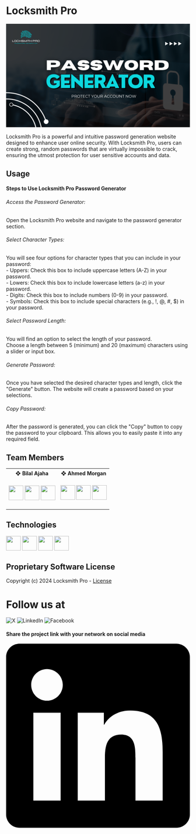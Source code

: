 # Locksmith Pro
<img src="/Locksmith Pro.png">

Locksmith Pro is a powerful and intuitive password generation website designed to enhance user online security. With Locksmith Pro, users can create strong, random passwords that are virtually impossible to crack, ensuring the utmost protection for user sensitive accounts and data.

## Usage
<h4>Steps to Use Locksmith Pro Password Generator</h4>
<h6>Access the Password Generator:</h6>
Open the Locksmith Pro website and navigate to the password generator section.

<h6>Select Character Types:</h6>
You will see four options for character types that you can include in your password:<br>
    - Uppers: Check this box to include uppercase letters (A-Z) in your password.<br>
    - Lowers: Check this box to include lowercase letters (a-z) in your password.<br>
    - Digits: Check this box to include numbers (0-9) in your password.<br>
    - Symbols: Check this box to include special characters (e.g., !, @, #, $) in your password.<br>

<h6>Select Password Length:</h6>
You will find an option to select the length of your password.<br>
Choose a length between 5 (minimum) and 20 (maximum) characters using a slider or input box.

<h6>Generate Password:</h6>
Once you have selected the desired character types and length, click the "Generate" button. The website will create a password based on your selections.

<h6>Copy Password:</h6>
After the password is generated, you can click the "Copy" button to copy the password to your clipboard. This allows you to easily paste it into any required field.

## Team Members

<table>
    <tr>
        <th>❖ Bilal Ajaha</th>
        <th>❖ Ahmed Morgan<br</th>
    </tr>
    <tr>
        <td>
            <h4>
            <a href="https://skillicons.dev">
                <a href="https://github.com/Voxold"><img src="https://skillicons.dev/icons?i=github" width='40px' height='40px'/></a>
                <a href="https://www.linkedin.com/in/voxold/"><img src="https://skillicons.dev/icons?i=linkedin" width='40px' height='40px'/></a>
                <a href="https://twitter.com/bilal_ajaha"><img src="https://skillicons.dev/icons?i=twitter" width='40px' height='40px'/></a>
            </a>
        </td>
        <td>
            <a href="https://skillicons.dev">
                <a href="https://github.com/"><img src="https://skillicons.dev/icons?i=github" width='40px' height='40px'/></a>
                <a href="https://www.linkedin.com/"><img src="https://skillicons.dev/icons?i=linkedin" width='40px' height='40px'/></a>
                <a href="https://twitter.com/"><img src="https://skillicons.dev/icons?i=twitter" width='40px' height='40px'/></a>
            </a>
        </td>
    </tr>
</table>

## Technologies
<a href="https://skillicons.dev">
    <a href="#"><img src="https://skillicons.dev/icons?i=html" width='40px' height='40px'/></a>
    <a href="#/"><img src="https://skillicons.dev/icons?i=css" width='40px' height='40px'/></a>
    <a href="#"><img src="https://skillicons.dev/icons?i=javascript" width='40px' height='40px'/></a>
    <a href="#"><img src="https://skillicons.dev/icons?i=photoshop" width='40px' height='40px'/></a>
</a>

## Proprietary Software License

Copyright (c) 2024 Locksmith Pro - <a href="https://github.com/Voxold/Locksmith-Pro/blob/main/License">License</a>


# Follow us at

![X](https://img.shields.io/badge/X-%23000000.svg?style=for-the-badge&logo=X&logoColor=white)
![LinkedIn](https://img.shields.io/badge/linkedin-%230077B5.svg?style=for-the-badge&logo=linkedin&logoColor=white)
![Facebook](https://img.shields.io/badge/Facebook-%231877F2.svg?style=for-the-badge&logo=Facebook&logoColor=white)

<h4>Share the project link with your network on social media</h4>

<a href=""></a>
<svg role="img" viewBox="0 0 24 24" xmlns="http://www.w3.org/2000/svg"><title>LinkedIn</title><path d="M20.447 20.452h-3.554v-5.569c0-1.328-.027-3.037-1.852-3.037-1.853 0-2.136 1.445-2.136 2.939v5.667H9.351V9h3.414v1.561h.046c.477-.9 1.637-1.85 3.37-1.85 3.601 0 4.267 2.37 4.267 5.455v6.286zM5.337 7.433c-1.144 0-2.063-.926-2.063-2.065 0-1.138.92-2.063 2.063-2.063 1.14 0 2.064.925 2.064 2.063 0 1.139-.925 2.065-2.064 2.065zm1.782 13.019H3.555V9h3.564v11.452zM22.225 0H1.771C.792 0 0 .774 0 1.729v20.542C0 23.227.792 24 1.771 24h20.451C23.2 24 24 23.227 24 22.271V1.729C24 .774 23.2 0 22.222 0h.003z"/></svg>
